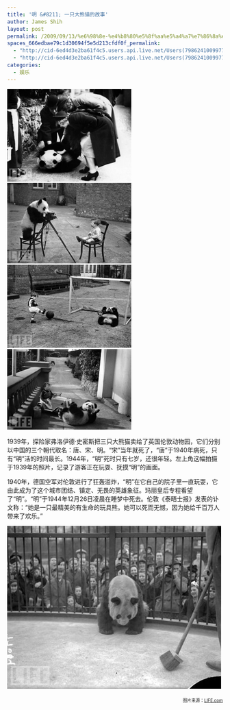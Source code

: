 ```yaml
---
title: '明 &#8211; 一只大熊猫的故事'
author: James Shih
layout: post
permalink: /2009/09/13/%e6%98%8e-%e4%b8%80%e5%8f%aa%e5%a4%a7%e7%86%8a%e7%8c%ab%e7%9a%84%e6%95%85%e4%ba%8b/
spaces_666edbae79c1d30694f5e5d213cfdf0f_permalink:
  - "http://cid-6ed4d3e2ba61f4c5.users.api.live.net/Users(7986241009977783493)/Blogs('6ED4D3E2BA61F4C5!102')/Entries('6ED4D3E2BA61F4C5!611')?authkey=72j5ZQnBJYQ%24"
  - "http://cid-6ed4d3e2ba61f4c5.users.api.live.net/Users(7986241009977783493)/Blogs('6ED4D3E2BA61F4C5!102')/Entries('6ED4D3E2BA61F4C5!611')?authkey=72j5ZQnBJYQ%24"
categories:
  - 娱乐
---
```

<div id="msgcns!6ED4D3E2BA61F4C5!611" class="bvMsg">
  <p>
    <img style="width:290px;" alt="" src="/media/legacy/2009/09/mingthepandainlondonzoo.jpg" />
    <img style="width:290px;" alt="" src="/media/legacy/2009/09/mingbehindacamera2.jpg" />
    <img style="width:290px;" alt="" src="/media/legacy/2009/09/mingguardingthegoal.jpg" />
    <img style="width:290px;" alt="" src="/media/legacy/2009/09/mingwithchild.jpg" />
  </p>
  
  <p>
    1939年，探险家弗洛伊德·史密斯把三只大熊猫卖给了英国伦敦动物园，它们分别以中国的三个朝代取名：唐、宋、明。“宋”当年就死了，“唐”于1940年病死，只有“明”活的时间最长。1944年，“明”死时只有七岁，还很年轻。左上角这幅拍摄于1939年的照片，记录了游客正在玩耍、抚摸“明”的画面。
  </p>
  
  <p>
    1940年，德国空军对伦敦进行了狂轰滥炸，“明”在它自己的院子里一直玩耍，它由此成为了这个城市团结、镇定、无畏的英雄象征。玛丽皇后专程看望了“明”。“明”于1944年12月26日凌晨在睡梦中死去。伦敦《泰晤士报》发表的讣文称：“她是一只最精美的有生命的玩具熊。她可以死而无憾，因为她给千百万人带来了欢乐。”
  </p>
  
  <p>
    <img src="/media/legacy/2009/09/ming-on-the-show.jpg" alt="ming-on-the-show">
  </p>
  
  <div align="right">
    <font size="1">图片来源：</font><a href="http://www.life.com/"><font size="1">LIFE.com</font></a>
  </div>
</div>